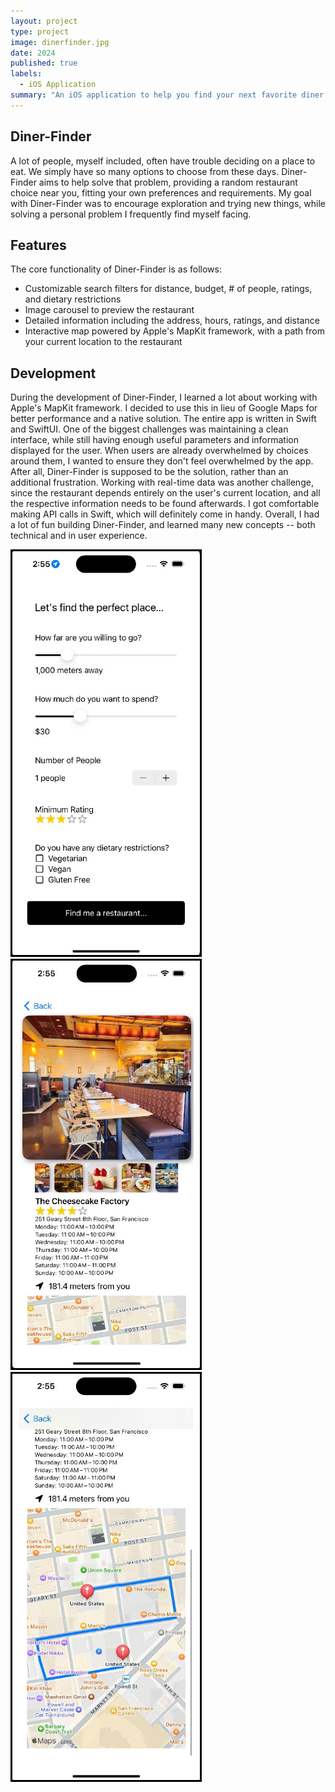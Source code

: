 ```yaml
---
layout: project
type: project
image: dinerfinder.jpg
date: 2024
published: true
labels:
  - iOS Application
summary: "An iOS application to help you find your next favorite diner."
---
```


## Diner-Finder

A lot of people, myself included, often have trouble deciding on a place to eat. We simply have so many options to choose from these days. Diner-Finder aims to help solve that problem, providing a random restaurant choice near you, fitting your own preferences and requirements. My goal with Diner-Finder was to encourage exploration and trying new things, while solving a personal problem I frequently find myself facing.

## Features
The core functionality of Diner-Finder is as follows:
* Customizable search filters for distance, budget, # of people, ratings, and dietary restrictions
* Image carousel to preview the restaurant
* Detailed information including the address, hours, ratings, and distance
* Interactive map powered by Apple's MapKit framework, with a path from your current location to the restaurant

## Development
During the development of Diner-Finder, I learned a lot about working with Apple's MapKit framework. I decided to use this in lieu of Google Maps for better performance and a native solution. The entire app is written in Swift and SwiftUI. One of the biggest challenges was maintaining a clean interface, while still having enough useful parameters and information displayed for the user. When users are already overwhelmed by choices around them, I wanted to ensure they don't feel overwhelmed by the app. After all, Diner-Finder is supposed to be the solution, rather than an additional frustration. Working with real-time data was another challenge, since the restaurant depends entirely on the user's current location, and all the respective information needs to be found afterwards. I got comfortable making API calls in Swift, which will definitely come in handy. Overall, I had a lot of fun building Diner-Finder, and learned many new concepts -- both technical and in user experience.

<div class="text-center p-4">
  <img width="300px" style="border: 3px solid black;" src="https://github.com/kyesteele/kyesteele.github.io/blob/main/dinerfinder1.jpg?raw=true">
  <img width="300px" style="border: 3px solid black;" src="https://github.com/kyesteele/kyesteele.github.io/blob/main/dinerfinder2.jpg?raw=true" >
  <img width="300px" style="border: 3px solid black;"  src="https://github.com/kyesteele/kyesteele.github.io/blob/main/dinerfinder3.jpg?raw=true" >
</div>

